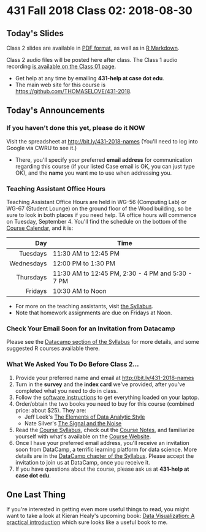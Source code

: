 # 431 Fall 2018 Class 02: 2018-08-30

## Today's Slides

Class 2 slides are available in [PDF format](https://github.com/THOMASELOVE/431-2018/blob/master/slides/class02/431_class-02-slides_2018.pdf), as well as in [R Markdown](https://raw.githubusercontent.com/THOMASELOVE/431-2018/master/slides/class02/431_class-02-slides_2018.Rmd).

Class 2 audio files will be posted here after class. The Class 1 audio recording [is available on the Class 01 page](https://github.com/THOMASELOVE/431-2018/tree/master/slides/class01).

- Get help at any time by emailing **431-help at case dot edu**. 
- The main web site for this course is https://github.com/THOMASELOVE/431-2018.

## Today's Announcements

### If you haven't done this yet, please do it NOW

Visit the spreadsheet at http://bit.ly/431-2018-names (You'll need to log into Google via CWRU to see it.)
  - There, you'll specify your preferred **email address** for communication regarding this course (if your listed Case email is OK, you can just type OK), and the **name** you want me to use when addressing you.

### Teaching Assistant Office Hours

Teaching Assistant Office Hours are held in WG-56 (Computing Lab) or WG-67 (Student Lounge) on the ground floor of the Wood building, so be sure to look in both places if you need help. TA office hours will commence on Tuesday, September 4. You'll find the schedule on the bottom of the [Course Calendar](https://github.com/THOMASELOVE/431-2018/blob/master/calendar.md), and it is:

Day | Time 
-------------: | --------------------
Tuesdays | 11:30 AM to 12:45 PM
Wednesdays | 12:00 PM to 1:30 PM
Thursdays | 11:30 AM to 12:45 PM, 2:30 - 4 PM and 5:30 - 7 PM
Fridays | 10:30 AM to Noon

- For more on the teaching assistants, visit [the Syllabus](https://thomaselove.github.io/2018-431-syllabus/teaching-assistants.html#office-hours-for-tas).
- Note that homework assignments are due on Fridays at Noon.

### Check Your Email Soon for an Invitation from Datacamp

Please see the [Datacamp section of the Syllabus](https://thomaselove.github.io/2018-431-syllabus/datacamp.html) for more details, and some suggested R courses available there.

### What We Asked You To Do Before Class 2...

1. Provide your preferred name and email at http://bit.ly/431-2018-names
2. Turn in the **survey** and the **index card** we've provided, after you've completed what you need to do in class.
3. Follow the [software instructions](https://github.com/THOMASELOVE/431-2018/tree/master/software) to get everything loaded on your laptop.
4. Order/obtain the two books you need to buy for this course (combined price: about $25). They are:
    - Jeff Leek's [The Elements of Data Analytic Style](https://leanpub.com/datastyle)
    - Nate Silver's [The Signal and the Noise](http://goo.gl/lS9LQ2)
5. Read the [Course Syllabus](https://thomaselove.github.io/2018-431-syllabus/), check out the [Course Notes](https://thomaselove.github.io/2018-431-book/), and familiarize yourself with what's available on the [Course Website](https://github.com/THOMASELOVE/431-2018).
6. Once I have your preferred email address, you'll receive an invitation soon from DataCamp, a terrific learning platform for data science. More details are in the [DataCamp chapter of the Syllabus](https://thomaselove.github.io/2018-431-syllabus/datacamp.html). Please accept the invitation to join us at DataCamp, once you receive it.
7. If you have questions about the course, please ask us at **431-help at case dot edu**. 

## One Last Thing

If you're interested in getting even more useful things to read, you might want to take a look at Kieran Healy's upcoming book: [Data Visualization: A practical introduction](http://socviz.co/) which sure looks like a useful book to me.
